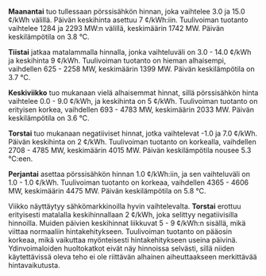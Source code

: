 **Maanantai** tuo tullessaan pörssisähkön hinnan, joka vaihtelee 3.0 ja 15.0 ¢/kWh välillä. Päivän keskihinta asettuu 7 ¢/kWh:iin. Tuulivoiman tuotanto vaihtelee 1284 ja 2293 MW:n välillä, keskimäärin 1742 MW. Päivän keskilämpötila on 3.8 °C. 

**Tiistai** jatkaa matalammalla hinnalla, jonka vaihteluväli on 3.0 - 14.0 ¢/kWh ja keskihinta 9 ¢/kWh. Tuulivoiman tuotanto on hieman alhaisempi, vaihdellen 625 - 2258 MW, keskimäärin 1399 MW. Päivän keskilämpötila on 3.7 °C.

**Keskiviikko** tuo mukanaan vielä alhaisemmat hinnat, sillä pörssisähkön hinta vaihtelee 0.0 - 9.0 ¢/kWh, ja keskihinta on 5 ¢/kWh. Tuulivoiman tuotanto on erityisen korkea, vaihdellen 693 - 4783 MW, keskimäärin 2033 MW. Päivän keskilämpötila on 3.6 °C.

**Torstai** tuo mukanaan negatiiviset hinnat, jotka vaihtelevat -1.0 ja 7.0 ¢/kWh. Päivän keskihinta on 2 ¢/kWh. Tuulivoiman tuotanto on korkealla, vaihdellen 2708 - 4785 MW, keskimäärin 4015 MW. Päivän keskilämpötila nousee 5.3 °C:een.

**Perjantai** asettaa pörssisähkön hinnan 1.0 ¢/kWh:iin, ja sen vaihteluväli on 1.0 - 1.0 ¢/kWh. Tuulivoiman tuotanto on korkeaa, vaihdellen 4365 - 4606 MW, keskimäärin 4475 MW. Päivän keskilämpötila on 5.8 °C.

Viikko näyttäytyy sähkömarkkinoilla hyvin vaihtelevalta. **Torstai** erottuu erityisesti matalalla keskihinnallaan 2 ¢/kWh, joka selittyy negatiivisilla hinnoilla. Muiden päivien keskihinnat liikkuvat 5 - 9 ¢/kWh:n sisällä, mikä viittaa normaaliin hintakehitykseen. Tuulivoiman tuotanto on pääosin korkeaa, mikä vaikuttaa myönteisesti hintakehitykseen useina päivinä. Ydinvoimaloiden huoltokatkot eivät näy hinnoissa selvästi, sillä niiden käytettävissä oleva teho ei ole riittävän alhainen aiheuttaakseen merkittävää hintavaikutusta.